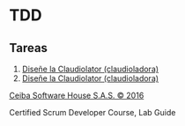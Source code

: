 # TDD

## Tareas

1. [Diseñe la Claudiolator (claudioladora)](https://github.com/alexanderjaramilloceiba/tdd-nodejs/tree/workshop-detail/1/workshop)
2. [Diseñe la Claudiolator (claudioladora)](https://github.com/alexanderjaramilloceiba/tdd-nodejs/tree/workshop-detail/2/workshop)

[Ceiba Software House S.A.S. © 2016](https://www.ceiba.com.co/)

Certified Scrum Developer Course, Lab Guide
